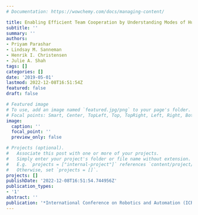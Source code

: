 ```yaml
---
# Documentation: https://wowchemy.com/docs/managing-content/

title: Enabling Efficient Team Cooperation by Understanding Modes of Human-robot Interactions
subtitle: ''
summary: ''
authors:
- Priyam Parashar
- Lindsay M. Sanneman
- Henrik I. Christensen
- Julie A. Shah
tags: []
categories: []
date: '2019-05-01'
lastmod: 2022-12-08T16:51:54Z
featured: false
draft: false

# Featured image
# To use, add an image named `featured.jpg/png` to your page's folder.
# Focal points: Smart, Center, TopLeft, Top, TopRight, Left, Right, BottomLeft, Bottom, BottomRight.
image:
  caption: ''
  focal_point: ''
  preview_only: false

# Projects (optional).
#   Associate this post with one or more of your projects.
#   Simply enter your project's folder or file name without extension.
#   E.g. `projects = ["internal-project"]` references `content/project/deep-learning/index.md`.
#   Otherwise, set `projects = []`.
projects: []
publishDate: '2022-12-08T16:51:54.744956Z'
publication_types:
- '1'
abstract: ''
publication: '*International Conference on Robotics and Automation (ICRA)*'
---
```

